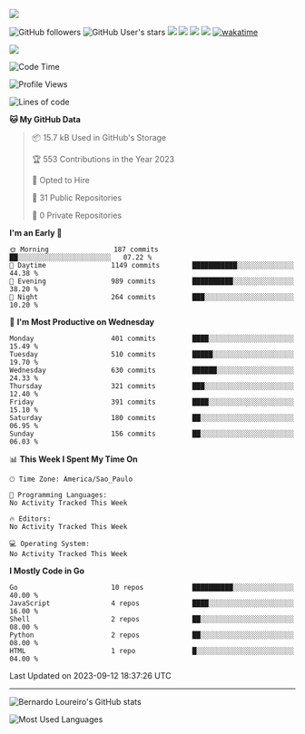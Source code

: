 [![](https://ga-beacon.appspot.com/G-EJYL08EQR8/welcome-page?pixel)](https://github.com/igrigorik/ga-beacon)
 
![GitHub followers](https://img.shields.io/github/followers/bernardolm?style=for-the-badge&label=GitHub%20followers) ![GitHub User's stars](https://img.shields.io/github/stars/bernardolm?style=for-the-badge&label=GitHub%20User's%20stars) [![](https://img.shields.io/static/v1?logo=linkedin&label=LinkedIn&message=bernardolm&color=0A66C2&style=for-the-badge)](https://www.linkedin.com/in/bernardolm) [![](https://img.shields.io/static/v1?logo=lastdotfm&label=last.fm&message=bernardolm&color=D51007&style=for-the-badge)](https://www.last.fm/user/bernardolm) [![](https://img.shields.io/static/v1?logo=spotify&label=spotify&message=bernardolou&color=1ED760&style=for-the-badge)](https://open.spotify.com/user/bernardolou) [![](https://img.shields.io/static/v1?logo=awesomelists&label=My%20awesome%20stars&message=⭐⭐⭐&color=FC60A8&style=for-the-badge)](https://github.com/bernardolm/awesome-stars) [![wakatime](https://wakatime.com/badge/user/186868b7-2443-4b6b-ae40-3d29d342e88e.svg)](https://wakatime.com/@186868b7-2443-4b6b-ae40-3d29d342e88e)

<p style="border: 100px">
<a href="https://skillicons.dev">
<img src="https://skillicons.dev/icons?theme=dark&i=angular,arduino,bash,cs,cmake,docker,dotnet,flask,git,github,go,grafana,gtk,html,jenkins,jquery,linux,lua,md,mongodb,mysql,nodejs,php,postgres,py,rabbitmq,rails,raspberrypi,redis,regex,ruby,sqlite,stackoverflow,sketchup,vscode" />
</a>
<p/>

<!--START_SECTION:waka-->
![Code Time](http://img.shields.io/badge/Code%20Time-2%2C585%20hrs%2052%20mins-blue)

![Profile Views](http://img.shields.io/badge/Profile%20Views-30-blue)

![Lines of code](https://img.shields.io/badge/From%20Hello%20World%20I%27ve%20Written-3.1%20million%20lines%20of%20code-blue)

**🐱 My GitHub Data** 

> 📦 15.7 kB Used in GitHub's Storage 
 > 
> 🏆 553 Contributions in the Year 2023
 > 
> 💼 Opted to Hire
 > 
> 📜 31 Public Repositories 
 > 
> 🔑 0 Private Repositories 
 > 
**I'm an Early 🐤** 

```text
🌞 Morning                187 commits         ██░░░░░░░░░░░░░░░░░░░░░░░   07.22 % 
🌆 Daytime                1149 commits        ███████████░░░░░░░░░░░░░░   44.38 % 
🌃 Evening                989 commits         ██████████░░░░░░░░░░░░░░░   38.20 % 
🌙 Night                  264 commits         ███░░░░░░░░░░░░░░░░░░░░░░   10.20 % 
```
📅 **I'm Most Productive on Wednesday** 

```text
Monday                   401 commits         ████░░░░░░░░░░░░░░░░░░░░░   15.49 % 
Tuesday                  510 commits         █████░░░░░░░░░░░░░░░░░░░░   19.70 % 
Wednesday                630 commits         ██████░░░░░░░░░░░░░░░░░░░   24.33 % 
Thursday                 321 commits         ███░░░░░░░░░░░░░░░░░░░░░░   12.40 % 
Friday                   391 commits         ████░░░░░░░░░░░░░░░░░░░░░   15.10 % 
Saturday                 180 commits         ██░░░░░░░░░░░░░░░░░░░░░░░   06.95 % 
Sunday                   156 commits         ██░░░░░░░░░░░░░░░░░░░░░░░   06.03 % 
```


📊 **This Week I Spent My Time On** 

```text
🕑︎ Time Zone: America/Sao_Paulo

💬 Programming Languages: 
No Activity Tracked This Week

🔥 Editors: 
No Activity Tracked This Week

💻 Operating System: 
No Activity Tracked This Week
```

**I Mostly Code in Go** 

```text
Go                       10 repos            ██████████░░░░░░░░░░░░░░░   40.00 % 
JavaScript               4 repos             ████░░░░░░░░░░░░░░░░░░░░░   16.00 % 
Shell                    2 repos             ██░░░░░░░░░░░░░░░░░░░░░░░   08.00 % 
Python                   2 repos             ██░░░░░░░░░░░░░░░░░░░░░░░   08.00 % 
HTML                     1 repo              █░░░░░░░░░░░░░░░░░░░░░░░░   04.00 % 
```




 Last Updated on 2023-09-12 18:37:26 UTC
<!--END_SECTION:waka-->

---
 
![Bernardo Loureiro's GitHub stats](https://github-readme-stats-bernardolm.vercel.app/api?hide_border=true&username=bernardolm&show_icons=true&theme=transparent&include_all_commits=true&count_private=true#gh-dark-mode-only)

![Most Used Languages](https://github-readme-stats-bernardolm.vercel.app/api/top-langs/?hide_border=true&username=bernardolm&theme=transparent&langs_count=10&count_weight=1&size_weight=1#gh-dark-mode-only)
